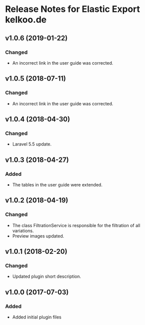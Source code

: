 # Release Notes for Elastic Export kelkoo.de

## v1.0.6 (2019-01-22)

### Changed
- An incorrect link in the user guide was corrected.

## v1.0.5 (2018-07-11)

### Changed
- An incorrect link in the user guide was corrected.

## v1.0.4 (2018-04-30)

### Changed
- Laravel 5.5 update.

## v1.0.3 (2018-04-27)

### Added
- The tables in the user guide were extended.

## v1.0.2 (2018-04-19)

### Changed
- The class FiltrationService is responsible for the filtration of all variations.
- Preview images updated.

## v1.0.1 (2018-02-20)

### Changed
- Updated plugin short description.

## v1.0.0 (2017-07-03)
 
### Added
- Added initial plugin files